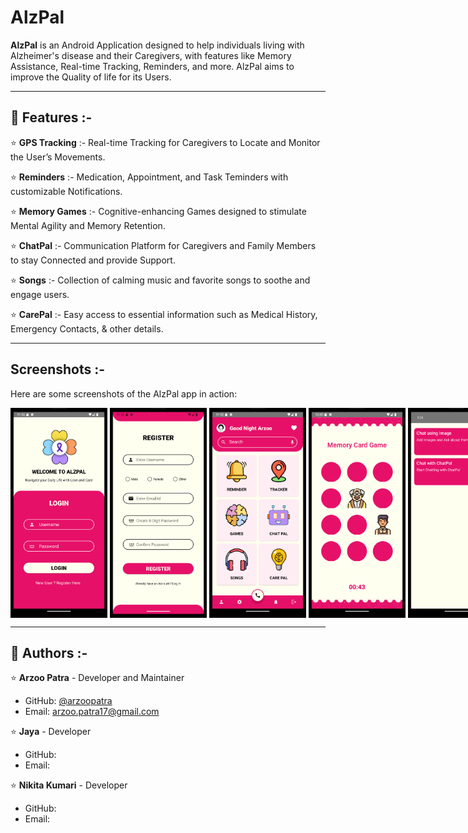 # AlzPal

**AlzPal** is an Android Application designed to help individuals living with Alzheimer's disease and their Caregivers, with features like Memory Assistance, Real-time Tracking, Reminders, and more. AlzPal aims to improve the Quality of life for its Users.

---

## 🩷 Features :-

⭐ **GPS Tracking**  :- Real-time Tracking for Caregivers to Locate and Monitor the User’s Movements.

⭐ **Reminders**  :- Medication, Appointment, and Task Teminders with customizable Notifications.

⭐ **Memory Games**  :- Cognitive-enhancing Games designed to stimulate Mental Agility and Memory Retention.

⭐ **ChatPal**  :- Communication Platform for Caregivers and Family Members to stay Connected and provide Support.

⭐ **Songs**  :- Collection of calming music and favorite songs to soothe and engage users.

⭐ **CarePal**  :- Easy access to essential information such as Medical History, Emergency Contacts, & other details.

---

## Screenshots :-

Here are some screenshots of the AlzPal app in action:

<div style="display: flex; justify-content: space-between;">
  <img src="https://github.com/arzoopatra/AlzPal/blob/master/Screenshots/Login.png" alt="Login Screen" width="155" /> &nbsp;
  <img src="https://github.com/arzoopatra/AlzPal/blob/master/Screenshots/Registration.png" alt="Registration Screen" width="155"/> &nbsp;
  <img src="https://github.com/arzoopatra/AlzPal/blob/master/Screenshots/Dashboard.png" alt="Dashboard" width="155"/> &nbsp;
  <img src="https://github.com/arzoopatra/AlzPal/blob/master/Screenshots/Games.png" alt="Games" width="155"/> &nbsp;
  <img src="https://github.com/arzoopatra/AlzPal/blob/master/Screenshots/ChatPal.png" alt="ChatPal" width="155"/> &nbsp;
</div>

---
 
## 🩷 Authors :-

⭐ **Arzoo Patra** - Developer and Maintainer  
  - GitHub: [@arzoopatra](https://github.com/arzoopatra)  
  - Email: [arzoo.patra17@gmail.com](mailto:arzoo.patra17@gmail.com)
 
⭐ **Jaya** - Developer 
  - GitHub:   
  - Email:  

⭐ **Nikita Kumari** - Developer  
  - GitHub:  
  - Email:  
   

    

 
